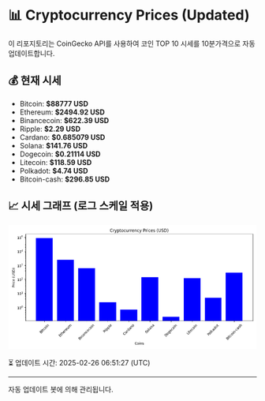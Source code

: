 
# 📊 Cryptocurrency Prices (Updated)

이 리포지토리는 CoinGecko API를 사용하여 코인 TOP 10 시세를 10분가격으로 자동 업데이트합니다.

## 💰 현재 시세
- Bitcoin: **$88777 USD**
- Ethereum: **$2494.92 USD**
- Binancecoin: **$622.39 USD**
- Ripple: **$2.29 USD**
- Cardano: **$0.685079 USD**
- Solana: **$141.76 USD**
- Dogecoin: **$0.21114 USD**
- Litecoin: **$118.59 USD**
- Polkadot: **$4.74 USD**
- Bitcoin-cash: **$296.85 USD**

## 📈 시세 그래프 (로그 스케일 적용)
![Crypto Prices](crypto_prices.png)

⏳ 업데이트 시간: 2025-02-26 06:51:27 (UTC)

---
자동 업데이트 봇에 의해 관리됩니다.

